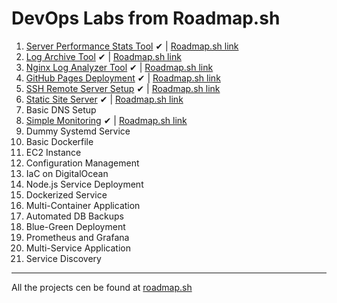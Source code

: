 # DevOps Labs from Roadmap.sh 



1. [Server Performance Stats Tool](https://github.com/madebydawid/devops-labs/tree/main/server-performance-stats) ✔   |  [Roadmap.sh link](https://roadmap.sh/projects/server-stats)
2. [Log Archive Tool](https://github.com/madebydawid/Log-Archive-Tool) ✔ | [Roadmap.sh link](https://roadmap.sh/projects/log-archive-tool)
3. [Nginx Log Analyzer Tool](https://github.com/madebydawid/nginx-log-analyzer)  ✔ | [Roadmap.sh link](https://roadmap.sh/projects/nginx-log-analyser)
4. [GitHub Pages Deployment](https://github.com/madebydawid/gh-deployment-workflow)  ✔ | [Roadmap.sh link](https://roadmap.sh/projects/github-actions-deployment-workflow)
5. [SSH Remote Server Setup](https://github.com/madebydawid/ssh-remote-server-setup)  ✔ | [Roadmap.sh link](https://roadmap.sh/projects/ssh-remote-server-setup)
6. [Static Site Server](https://github.com/madebydawid/static-site-server)  ✔ | [Roadmap.sh link](https://roadmap.sh/projects/static-site-server)
7. Basic DNS Setup
8. [Simple Monitoring](https://github.com/madebydawid/netdata-dashboard)  ✔ | [Roadmap.sh link](https://roadmap.sh/projects/simple-monitoring-dashboard)
9. Dummy Systemd Service
10. Basic Dockerfile
11. EC2 Instance
12. Configuration Management
13. IaC on DigitalOcean
14. Node.js Service Deployment
15. Dockerized Service
16. Multi-Container Application
17. Automated DB Backups
18. Blue-Green Deployment
19. Prometheus and Grafana
20. Multi-Service Application
21. Service Discovery

---

All the projects cen be found at [roadmap.sh](https://roadmap.sh/devops/projects)

